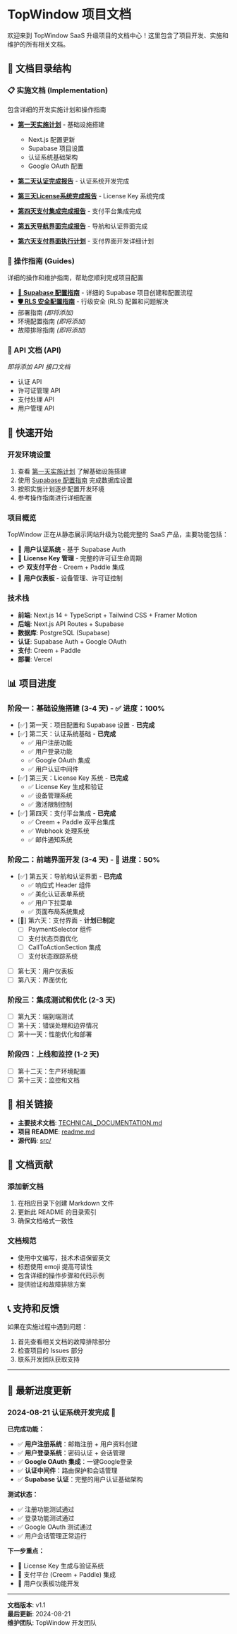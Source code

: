 # TopWindow 项目文档

欢迎来到 TopWindow SaaS 升级项目的文档中心！这里包含了项目开发、实施和维护的所有相关文档。

## 📁 文档目录结构

### 📋 实施文档 (Implementation)
包含详细的开发实施计划和操作指南

- **[第一天实施计划](./implementation/DAY1_IMPLEMENTATION_PLAN.md)** - 基础设施搭建
  - Next.js 配置更新
  - Supabase 项目设置
  - 认证系统基础架构
  - Google OAuth 配置

- **[第二天认证完成报告](./implementation/DAY2_AUTH_COMPLETION_REPORT.md)** - 认证系统开发完成
- **[第三天License系统完成报告](./implementation/DAY3_LICENSE_SYSTEM_COMPLETION_REPORT.md)** - License Key 系统完成
- **[第四天支付集成完成报告](./implementation/DAY4_PAYMENT_INTEGRATION_COMPLETION_REPORT.md)** - 支付平台集成完成
- **[第五天导航界面完成报告](./implementation/DAY5_COMPLETION_REPORT.md)** - 导航和认证界面完成
- **[第六天支付界面执行计划](./implementation/DAY6_PAYMENT_UI_EXECUTION_PLAN.md)** - 支付界面开发详细计划

### 📖 操作指南 (Guides)
详细的操作和维护指南，帮助您顺利完成项目配置

- **[🔧 Supabase 配置指南](./guides/SUPABASE_SETUP_GUIDE.md)** - 详细的 Supabase 项目创建和配置流程
- **[🛡️ RLS 安全配置指南](./guides/RLS_SECURITY_GUIDE.md)** - 行级安全 (RLS) 配置和问题解决
- 部署指南 *(即将添加)*
- 环境配置指南 *(即将添加)*
- 故障排除指南 *(即将添加)*

### 🔌 API 文档 (API)
*即将添加 API 接口文档*

- 认证 API
- 许可证管理 API
- 支付处理 API
- 用户管理 API

## 🚀 快速开始

### 开发环境设置
1. 查看 [第一天实施计划](./implementation/DAY1_IMPLEMENTATION_PLAN.md) 了解基础设施搭建
2. 使用 [Supabase 配置指南](./guides/SUPABASE_SETUP_GUIDE.md) 完成数据库设置
3. 按照实施计划逐步配置开发环境
4. 参考操作指南进行详细配置

### 项目概览
TopWindow 正在从静态展示网站升级为功能完整的 SaaS 产品，主要功能包括：

- 🔐 **用户认证系统** - 基于 Supabase Auth
- 🔑 **License Key 管理** - 完整的许可证生命周期
- 💳 **双支付平台** - Creem + Paddle 集成
- 👤 **用户仪表板** - 设备管理、许可证控制

### 技术栈
- **前端**: Next.js 14 + TypeScript + Tailwind CSS + Framer Motion
- **后端**: Next.js API Routes + Supabase
- **数据库**: PostgreSQL (Supabase)
- **认证**: Supabase Auth + Google OAuth
- **支付**: Creem + Paddle
- **部署**: Vercel

## 📊 项目进度

### 阶段一：基础设施搭建 (3-4 天) - ✅ 进度：100%
- [✅] 第一天：项目配置和 Supabase 设置 - **已完成**
- [✅] 第二天：认证系统基础 - **已完成**
  - ✅ 用户注册功能
  - ✅ 用户登录功能  
  - ✅ Google OAuth 集成
  - ✅ 用户认证中间件
- [✅] 第三天：License Key 系统 - **已完成**
  - ✅ License Key 生成和验证
  - ✅ 设备管理系统
  - ✅ 激活限制控制
- [✅] 第四天：支付平台集成 - **已完成**
  - ✅ Creem + Paddle 双平台集成
  - ✅ Webhook 处理系统
  - ✅ 邮件通知系统

### 阶段二：前端界面开发 (3-4 天) - 🔄 进度：50%
- [✅] 第五天：导航和认证界面 - **已完成**
  - ✅ 响应式 Header 组件
  - ✅ 美化认证表单系统
  - ✅ 用户下拉菜单
  - ✅ 页面布局系统集成
- [🔄] 第六天：支付界面 - **计划已制定**
  - [ ] PaymentSelector 组件
  - [ ] 支付状态页面优化
  - [ ] CallToActionSection 集成
  - [ ] 支付状态跟踪系统
- [ ] 第七天：用户仪表板
- [ ] 第八天：界面优化

### 阶段三：集成测试和优化 (2-3 天)
- [ ] 第九天：端到端测试
- [ ] 第十天：错误处理和边界情况
- [ ] 第十一天：性能优化和部署

### 阶段四：上线和监控 (1-2 天)
- [ ] 第十二天：生产环境配置
- [ ] 第十三天：监控和文档

## 🔗 相关链接

- **主要技术文档**: [TECHNICAL_DOCUMENTATION.md](../TECHNICAL_DOCUMENTATION.md)
- **项目 README**: [readme.md](../readme.md)
- **源代码**: [src/](../src/)

## 📝 文档贡献

### 添加新文档
1. 在相应目录下创建 Markdown 文件
2. 更新此 README 的目录索引
3. 确保文档格式一致性

### 文档规范
- 使用中文编写，技术术语保留英文
- 标题使用 emoji 提高可读性
- 包含详细的操作步骤和代码示例
- 提供验证和故障排除方案

## 📞 支持和反馈

如果在实施过程中遇到问题：
1. 首先查看相关文档的故障排除部分
2. 检查项目的 Issues 部分
3. 联系开发团队获取支持

---

## 📅 最新进度更新

### 2024-08-21 认证系统开发完成 🎉

**已完成功能：**
- ✅ **用户注册系统**：邮箱注册 + 用户资料创建
- ✅ **用户登录系统**：密码认证 + 会话管理  
- ✅ **Google OAuth 集成**：一键Google登录
- ✅ **认证中间件**：路由保护和会话管理
- ✅ **Supabase 认证**：完整的用户认证基础架构

**测试状态：**
- ✅ 注册功能测试通过
- ✅ 登录功能测试通过
- ✅ Google OAuth 测试通过
- ✅ 用户会话管理正常运行

**下一步重点：**
- 🎯 License Key 生成与验证系统
- 🎯 支付平台 (Creem + Paddle) 集成
- 🎯 用户仪表板功能开发

---

**文档版本**: v1.1  
**最后更新**: 2024-08-21  
**维护团队**: TopWindow 开发团队
